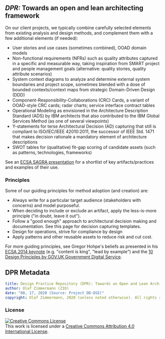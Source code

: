
## *DPR:* Towards an open and lean architecting framework 

On our client projects, we typically combine carefully selected elements from existing analysis and design methods, and complement them with a few additional elements (if needed):

* User stories and use cases (sometimes combined), OOAD domain models
* Non-functional requirements (NFRs) such as quality attributes captured in a specific and measurable way, taking inspiration from SMART project and people management goals (alternative: quality stories, quality attribute scenarios)
* System context diagrams to analyze and determine external system boundaries and project scope, sometimes blended with a dose of bounded contexts/context maps from strategic Domain-Driven Design (DDD)
* Component-Responsibility-Collaborations (CRC) Cards, a variant of OOAD-style CRC cards; radar charts; service interface contract tables
* Operational Modeling as envisioned in the Architecture Description Standard (ADS) by IBM architects that also contributed to the IBM Global Services Method (as one of several viewpoints)
* Y-statements for terse Architectural Decision (AD) capturing that still is compliant to ISO/IEC/IEEE 42010:2011, the successor of IEEE Std. 1471 that makes decision rationale a mandatory element of architecture descriptions
* SWOT tables for (qualitative) fit-gap scoring of candidate assets (such as patterns, technologies, frameworks)

See an [ECSA SAGRA presentation](https://sagra2016.files.wordpress.com/2016/10/zio-towardsopenleanarchitectureframework-sagranov2016v10p.pdf) for a shortlist of key artifacts/practices and examples of their use. <!-- > and paper <http://dl.acm.org/citation.cfm?id=3014339>. -->

### Principles 

Some of our guiding principles for method adoption (and creation) are:

* Always write for a particular target audience (stakeholders with concerns) and model purposeful.
* When deciding to include or exclude an artifact, apply the less-is-more principle ("in doubt, leave it out"). <!-- 3 typos on old website -->
* Follow a "good enough" approach to architectural decision making and documentation. See this page for decision capturing templates.
* Design for operations, strive for compliance by design
* Apply patterns and other reusable assets to reduce risk and cut cost.

For more guiding principles, see Gregor Hohpe's beliefs as presented in his [ECSA 2014 keynote](http://ecsa2014.cs.univie.ac.at/program/keynote-speakers/) (e.g. "content is king", "lead by example") and the [10 Design Principles by GOV.UK Government Digital Service](https://www.gov.uk/design-principles).


## DPR Metadata

```yaml
title: Design Practice Repository (DPR): Towards an Open and Lean Architecting Framework
author: Olaf Zimmermann (ZIO)
date: "08, 17, 2020 (Source: Project DD-DSE)"
copyright: Olaf Zimmermann, 2020 (unless noted otherwise). All rights reserved.
```

### License

<a rel="license" href="http://creativecommons.org/licenses/by/4.0/"><img alt="Creative Commons License" style="border-width:0" src="https://i.creativecommons.org/l/by/4.0/88x31.png" /></a><br />This work is licensed under a <a rel="license" href="http://creativecommons.org/licenses/by/4.0/">Creative Commons Attribution 4.0 International License</a>.
